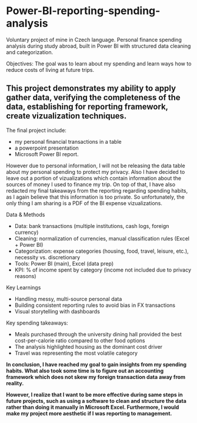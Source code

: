 # Power-BI-reporting-spending-analysis
Voluntary project of mine in Czech language. Personal finance spending analysis during study abroad, built in Power BI with structured data cleaning and categorization.

Objectives:
The goal was to learn about my spending and learn ways how to reduce costs of living at future trips.

## This project demonstrates my ability to apply gather data, verifying the completeness of the data, establishing for reporting framework, create vizualization techniques.

The final project include:
- my personal financial transactions in a table
- a powerpoint presentation
- Microsoft Power BI report.

However due to personal information, I will not be releasing the data table about my personal spending to protect my privacy. Also I have decided to leave out a portion of vizualizations which contain information about the sources of money I used to finance my trip. On top of that, I have also redacted my final takeaways from the reporting regarding spending habits, as I again believe that this information is too private. So unfortunately, the only thing I am sharing is a PDF of the BI expense vizualizations.

Data & Methods
- Data: bank transactions (multiple institutions, cash logs, foreign currency)
- Cleaning: normalization of currencies, manual classification rules (Excel + Power BI)
- Categorization: expense categories (housing, food, travel, leisure, etc.), necessity vs. discretionary
- Tools: Power BI (main), Excel (data prep)
- KPI: % of income spent by category (income not included due to privacy reasons)

Key Learnings
- Handling messy, multi-source personal data
- Building consistent reporting rules to avoid bias in FX transactions
- Visual storytelling with dashboards

Key spending takeaways:
- Meals purchased through the university dining hall provided the best cost-per-calorie ratio compared to other food options
- The analysis highlighted housing as the dominant cost driver
- Travel was representing the most volatile category

**In conclusion, I have reached my goal to gain insights from my spending habits. What also took some time is to figure out an accounting framework which does not skew my foreign transaction data away from reality.**

**However, I realize that I want to be more effective during same steps in future projects, such as using a software to clean and structure the data rather than doing it manually in Microsoft Excel. Furthermore, I would make my project more aesthetic if I was reporting to management.**


